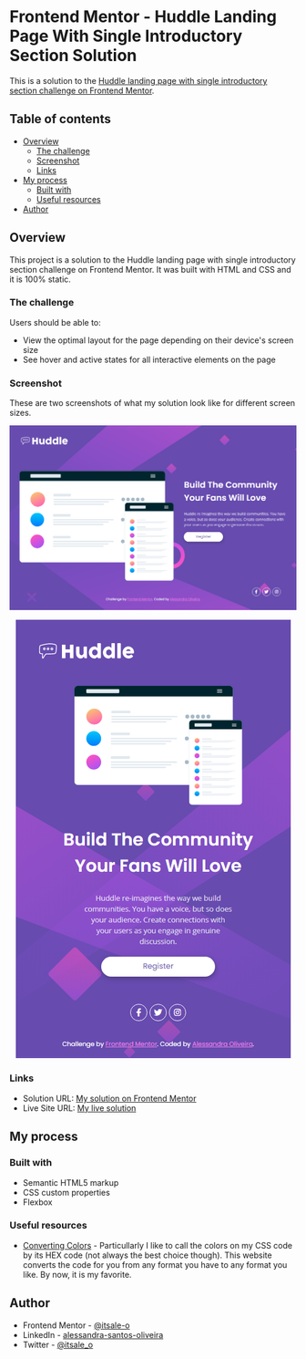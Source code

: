 # Frontend Mentor - Huddle Landing Page With Single Introductory Section Solution

This is a solution to the [Huddle landing page with single introductory section challenge on Frontend Mentor](https://www.frontendmentor.io/challenges/huddle-landing-page-with-a-single-introductory-section-B_2Wvxgi0). 

## Table of contents

- [Overview](#overview)
  - [The challenge](#the-challenge)
  - [Screenshot](#screenshot)
  - [Links](#links)
- [My process](#my-process)
  - [Built with](#built-with)
  - [Useful resources](#useful-resources)
- [Author](#author)

## Overview

This project is a solution to the Huddle landing page with single introductory section challenge on Frontend Mentor. It was built with HTML and CSS and it is 100% static. 

### The challenge

Users should be able to:

- View the optimal layout for the page depending on their device's screen size
- See hover and active states for all interactive elements on the page

### Screenshot

These are two screenshots of what my solution look like for different screen sizes.

![](/images/desktop_solution.png)

<div align="center">

  ![](/images/mobile_solution.png)

</div>


### Links

- Solution URL: [My solution on Frontend Mentor](https://your-solution-url.com)
- Live Site URL: [My live solution](https://your-live-site-url.com)

## My process

### Built with

- Semantic HTML5 markup
- CSS custom properties
- Flexbox

### Useful resources

- [Converting Colors](https://convertingcolors.com/) - Particullarly I like to call the colors on my CSS code by its HEX code (not always the best choice though). This website converts the code for you from any format you have to any format you like. By now, it is my favorite.

## Author

- Frontend Mentor - [@itsale-o](https://www.frontendmentor.io/profile/itsale-o)
- LinkedIn - [alessandra-santos-oliveira](https://www.linkedin.com/in/alessandra-santos-oliveira/)
- Twitter - [@itsale_o](https://www.twitter.com/itsale_o)



